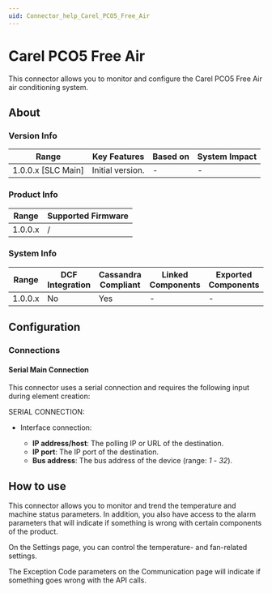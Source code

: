 ```yaml
---
uid: Connector_help_Carel_PCO5_Free_Air
---
```


# Carel PCO5 Free Air

This connector allows you to monitor and configure the Carel PCO5 Free Air air conditioning system.

## About

### Version Info

| Range                | Key Features     | Based on     | System Impact     |
|----------------------|------------------|--------------|-------------------|
| 1.0.0.x [SLC Main]   | Initial version. | -            | -                 |

### Product Info

| Range     | Supported Firmware     |
|-----------|------------------------|
| 1.0.0.x   | /                      |

### System Info

| Range     | DCF Integration     | Cassandra Compliant     | Linked Components     | Exported Components     |
|-----------|---------------------|-------------------------|-----------------------|-------------------------|
| 1.0.0.x   | No                  | Yes                     | -                     | -                       |

## Configuration

### Connections

#### Serial Main Connection

This connector uses a serial connection and requires the following input during element creation:

SERIAL CONNECTION:

- Interface connection:

  - **IP address/host**: The polling IP or URL of the destination.
  - **IP port**: The IP port of the destination.
  - **Bus address**: The bus address of the device (range: *1* - *32*).

## How to use

This connector allows you to monitor and trend the temperature and machine status parameters. In addition, you also have access to the alarm parameters that will indicate if something is wrong with certain components of the product.

On the Settings page, you can control the temperature- and fan-related settings.

The Exception Code parameters on the Communication page will indicate if something goes wrong with the API calls.
